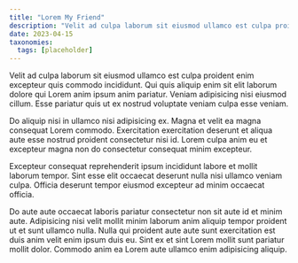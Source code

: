 ```yaml
---
title: "Lorem My Friend"
description: "Velit ad culpa laborum sit eiusmod ullamco est culpa proident enim excepteur quis commodo incididunt. Qui quis aliquip enim sit elit laborum dolore qui Lorem anim ipsum anim pariatur. Veniam adipisicing nisi eiusmod cillum. Esse pariatur quis ut ex nostrud voluptate veniam culpa esse veniam."
date: 2023-04-15
taxonomies:
  tags: [placeholder]
---
```


Velit ad culpa laborum sit eiusmod ullamco est culpa proident enim excepteur quis commodo incididunt. Qui quis aliquip enim sit elit laborum dolore qui Lorem anim ipsum anim pariatur. Veniam adipisicing nisi eiusmod cillum. Esse pariatur quis ut ex nostrud voluptate veniam culpa esse veniam.

Do aliquip nisi in ullamco nisi adipisicing ex. Magna et velit ea magna consequat Lorem commodo. Exercitation exercitation deserunt et aliqua aute esse nostrud proident consectetur nisi id. Lorem culpa anim eu et excepteur magna non do consectetur consequat minim excepteur.

Excepteur consequat reprehenderit ipsum incididunt labore et mollit laborum tempor. Sint esse elit occaecat deserunt nulla nisi ullamco veniam culpa. Officia deserunt tempor eiusmod excepteur ad minim occaecat officia.

Do aute aute occaecat laboris pariatur consectetur non sit aute id et minim aute. Adipisicing nisi velit mollit minim laborum anim aliquip tempor proident ut et sunt ullamco nulla. Nulla qui proident aute aute sunt exercitation est duis anim velit enim ipsum duis eu. Sint ex et sint Lorem mollit sunt pariatur mollit dolor. Commodo anim ea Lorem aute ullamco enim adipisicing aliquip.
